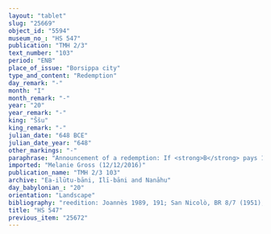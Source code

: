 ```yaml
---
layout: "tablet"
slug: "25669"
object_id: "5594"
museum_no_: "HS 547"
publication: "TMH 2/3"
text_number: "103"
period: "ENB"
place_of_issue: "Borsippa city"
type_and_content: "Redemption"
day_remark: "-"
month: "I"
month_remark: "-"
year: "20"
year_remark: "-"
king: "Ššu"
king_remark: "-"
julian_date: "648 BCE"
julian_date_year: "648"
other_markings: "-"
paraphrase: "Announcement of a redemption: If <strong>B</strong> pays 1 2/3 minas and 3 shekels of silver for 0;1.4 square kor (4,500 m<sup>2</sup>) of arable land (<em>zēru</em>) within the present year, he will receive the sealed tablet (<em>kunukku</em>) over the ownership of the land. If <strong>B</strong> fails to do so, <strong>A</strong> will be the owner of the field. 6 witnesses and the scribe, also defined as writer of the tablet (<em>&scaron;āṭir uˀilti</em>).<br /> &nbsp;<br /> <strong>A</strong> = Puhhuru//Ilūtu-bani; <strong>B</strong> = &Scaron;umāya//Ilūtu-bani; Scribe = Nab&ucirc;-&scaron;umu-i&scaron;kun//Huṣābu<br /> &nbsp;"
imported: "Melanie Gross (12/12/2016)"
publication_name: "TMH 2/3 103"
archive: "Ea-ilūtu-bāni, Ilī-bāni and Nanāhu"
day_babylonian_: "20"
orientation: "Landscape"
bibliography: "reedition: Joannès 1989, 191; San Nicolò, BR 8/7 (1951), no. 21 (transliteration, translation)."
title: "HS 547"
previous_item: "25672"
---
```

